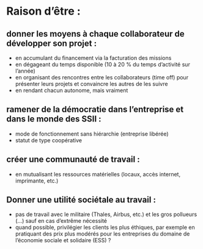 # Raison d’être :
 
## donner les moyens à chaque collaborateur de développer son projet : 
* en accumulant du financement via la facturation des missions
* en dégageant du temps disponible (10 à 20 % du temps d’activité sur l’année)
* en organisant des rencontres entre les collaborateurs (time off) pour présenter leurs projets et convaincre les autres de les suivre
* en rendant chacun autonome, mais vraiment

## ramener de la démocratie dans l’entreprise et dans le monde des SSII :
* mode de fonctionnement sans hiérarchie (entreprise libérée)
* statut de type coopérative

## créer une communauté de travail :
* en mutualisant les ressources matérielles (locaux, accès internet, imprimante, etc.)

## Donner une utilité sociétale au travail :
* pas de travail avec  le militaire (Thales, Airbus, etc.) et les gros pollueurs (...) sauf en cas d’extrême nécessité
* quand possible, privilégier les clients les plus éthiques, par exemple en pratiquant des prix plus modérés pour les entreprises du domaine de l’économie sociale et solidaire (ESS) ?